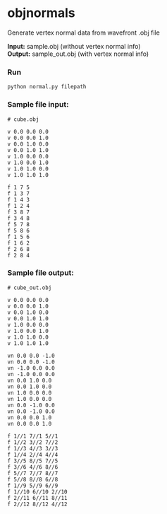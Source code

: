 # objnormals

Generate vertex normal data from wavefront .obj file

**Input:** sample.obj (without vertex normal info) <br> 
**Output:** sample_out.obj (with vertex normal info)


### Run
```
python normal.py filepath
```


### Sample file input:
```
# cube.obj

v 0.0 0.0 0.0
v 0.0 0.0 1.0
v 0.0 1.0 0.0
v 0.0 1.0 1.0
v 1.0 0.0 0.0
v 1.0 0.0 1.0
v 1.0 1.0 0.0
v 1.0 1.0 1.0

f 1 7 5
f 1 3 7
f 1 4 3
f 1 2 4
f 3 8 7
f 3 4 8
f 5 7 8
f 5 8 6
f 1 5 6
f 1 6 2
f 2 6 8
f 2 8 4
```

### Sample file output:
```
# cube_out.obj

v 0.0 0.0 0.0
v 0.0 0.0 1.0
v 0.0 1.0 0.0
v 0.0 1.0 1.0
v 1.0 0.0 0.0
v 1.0 0.0 1.0
v 1.0 1.0 0.0
v 1.0 1.0 1.0

vn 0.0 0.0 -1.0
vn 0.0 0.0 -1.0
vn -1.0 0.0 0.0
vn -1.0 0.0 0.0
vn 0.0 1.0 0.0
vn 0.0 1.0 0.0
vn 1.0 0.0 0.0
vn 1.0 0.0 0.0
vn 0.0 -1.0 0.0
vn 0.0 -1.0 0.0
vn 0.0 0.0 1.0
vn 0.0 0.0 1.0

f 1//1 7//1 5//1
f 1//2 3//2 7//2
f 1//3 4//3 3//3
f 1//4 2//4 4//4
f 3//5 8//5 7//5
f 3//6 4//6 8//6
f 5//7 7//7 8//7
f 5//8 8//8 6//8
f 1//9 5//9 6//9
f 1//10 6//10 2//10
f 2//11 6//11 8//11
f 2//12 8//12 4//12
```
